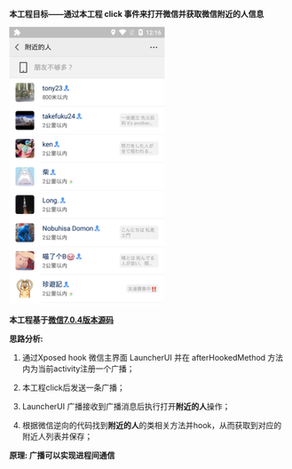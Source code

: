 **本工程目标——通过本工程 click 事件来打开微信并获取微信附近的人信息**

<img src="image/nearby.png" width="280px" height="500px"/>

**本工程基于[微信7.0.4版本源码](./docs/weixin_7.0.4_source)**

**思路分析:**

1. 通过Xposed hook 微信主界面 LauncherUI 并在 afterHookedMethod 方法内为当前activity注册一个广播；

2. 本工程click后发送一条广播；

3. LauncherUI 广播接收到广播消息后执行打开**附近的人**操作；

4. 根据微信逆向的代码找到**附近的人**的类相关方法并hook，从而获取到对应的附近人列表并保存；

**原理: 广播可以实现进程间通信**





